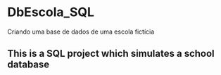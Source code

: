 # DbEscola_SQL
Criando uma base de dados de uma escola fictícia

## This is a SQL project which simulates a school database
